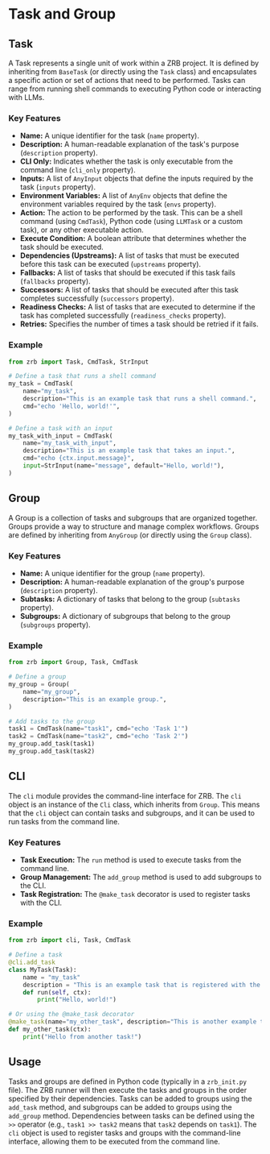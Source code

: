 # Task and Group

## Task

A Task represents a single unit of work within a ZRB project. It is defined by inheriting from `BaseTask` (or directly using the `Task` class) and encapsulates a specific action or set of actions that need to be performed. Tasks can range from running shell commands to executing Python code or interacting with LLMs.

### Key Features

*   **Name:** A unique identifier for the task (`name` property).
*   **Description:** A human-readable explanation of the task's purpose (`description` property).
*   **CLI Only:** Indicates whether the task is only executable from the command line (`cli_only` property).
*   **Inputs:** A list of `AnyInput` objects that define the inputs required by the task (`inputs` property).
*   **Environment Variables:** A list of `AnyEnv` objects that define the environment variables required by the task (`envs` property).
*   **Action:** The action to be performed by the task. This can be a shell command (using `CmdTask`), Python code (using `LLMTask` or a custom task), or any other executable action.
*   **Execute Condition:** A boolean attribute that determines whether the task should be executed.
*   **Dependencies (Upstreams):** A list of tasks that must be executed before this task can be executed (`upstreams` property).
*   **Fallbacks:** A list of tasks that should be executed if this task fails (`fallbacks` property).
*   **Successors:** A list of tasks that should be executed after this task completes successfully (`successors` property).
*   **Readiness Checks:** A list of tasks that are executed to determine if the task has completed successfully (`readiness_checks` property).
*   **Retries:** Specifies the number of times a task should be retried if it fails.

### Example

```python
from zrb import Task, CmdTask, StrInput

# Define a task that runs a shell command
my_task = CmdTask(
    name="my_task",
    description="This is an example task that runs a shell command.",
    cmd="echo 'Hello, world!'",
)

# Define a task with an input
my_task_with_input = CmdTask(
    name="my_task_with_input",
    description="This is an example task that takes an input.",
    cmd="echo {ctx.input.message}",
    input=StrInput(name="message", default="Hello, world!"),
)
```

## Group

A Group is a collection of tasks and subgroups that are organized together. Groups provide a way to structure and manage complex workflows. Groups are defined by inheriting from `AnyGroup` (or directly using the `Group` class).

### Key Features

*   **Name:** A unique identifier for the group (`name` property).
*   **Description:** A human-readable explanation of the group's purpose (`description` property).
*   **Subtasks:** A dictionary of tasks that belong to the group (`subtasks` property).
*   **Subgroups:** A dictionary of subgroups that belong to the group (`subgroups` property).

### Example

```python
from zrb import Group, Task, CmdTask

# Define a group
my_group = Group(
    name="my_group",
    description="This is an example group.",
)

# Add tasks to the group
task1 = CmdTask(name="task1", cmd="echo 'Task 1'")
task2 = CmdTask(name="task2", cmd="echo 'Task 2'")
my_group.add_task(task1)
my_group.add_task(task2)
```

## CLI

The `cli` module provides the command-line interface for ZRB. The `cli` object is an instance of the `Cli` class, which inherits from `Group`. This means that the `cli` object can contain tasks and subgroups, and it can be used to run tasks from the command line.

### Key Features

*   **Task Execution:** The `run` method is used to execute tasks from the command line.
*   **Group Management:** The `add_group` method is used to add subgroups to the CLI.
*   **Task Registration:** The `@make_task` decorator is used to register tasks with the CLI.

### Example

```python
from zrb import cli, Task, CmdTask

# Define a task
@cli.add_task
class MyTask(Task):
    name = "my_task"
    description = "This is an example task that is registered with the CLI."
    def run(self, ctx):
        print("Hello, world!")

# Or using the @make_task decorator
@make_task(name="my_other_task", description="This is another example task", group=cli)
def my_other_task(ctx):
    print("Hello from another task!")
```

## Usage

Tasks and groups are defined in Python code (typically in a `zrb_init.py` file). The ZRB runner will then execute the tasks and groups in the order specified by their dependencies. Tasks can be added to groups using the `add_task` method, and subgroups can be added to groups using the `add_group` method. Dependencies between tasks can be defined using the `>>` operator (e.g., `task1 >> task2` means that `task2` depends on `task1`). The `cli` object is used to register tasks and groups with the command-line interface, allowing them to be executed from the command line.
